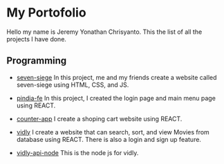 # My Portofolio

Hello my name is Jeremy Yonathan Chrisyanto. This the list of all the projects I have done.

## Programming

- [seven-siege](https://github.com/JeremyYonathanC/seven-siege)
  In this project, me and my friends create a website called seven-siege using HTML, CSS, and JS.

- [pindia-fe](https://github.com/JeremyYonathanC/pindia-fe)
  In this project, I created the login page and main menu page using REACT.

- [counter-app](https://github.com/JeremyYonathanC/counter-app)
  I create a shoping cart website using REACT.

- [vidly](https://github.com/JeremyYonathanC/vidly)
  I create a website that can search, sort, and view Movies from database using REACT. There is also a login and sign up feature.

- [vidly-api-node](https://github.com/JeremyYonathanC/vidly-api-node)
  This is the node js for vidly.
